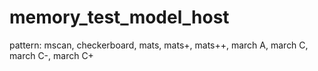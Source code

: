 # memory_test_model_host

pattern: mscan, checkerboard, mats, mats+, mats++, march A, march C, march C-, march C+ 
